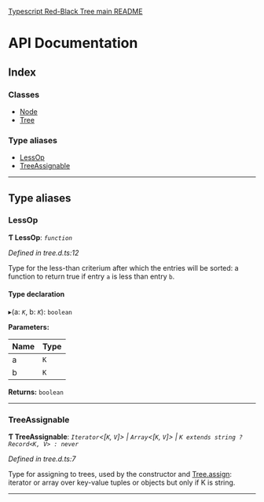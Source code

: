 [Typescript Red-Black Tree main README](../README.md)


#  API Documentation

## Index

### Classes

* [Node](node.md)
* [Tree](tree.md)

### Type aliases

* [LessOp](#lessop)
* [TreeAssignable](#treeassignable)

---

## Type aliases

<a id="lessop"></a>

###  LessOp

**Ƭ LessOp**: *`function`*

*Defined in tree.d.ts:12*

Type for the less-than criterium after which the entries will be sorted: a function to return true if entry `a` is less than entry `b`.

#### Type declaration
▸(a: *`K`*, b: *`K`*): `boolean`

**Parameters:**

| Name | Type |
| ------ | ------ |
| a | `K` |
| b | `K` |

**Returns:** `boolean`
___
<a id="treeassignable"></a>

###  TreeAssignable

**Ƭ TreeAssignable**: *`Iterator`<[`K`, `V`]> \| `Array`<[`K`, `V`]> \| `K extends string ? Record<K, V> : never`*

*Defined in tree.d.ts:7*

Type for assigning to trees, used by the constructor and [Tree.assign](tree.md#assign): iterator or array over key-value tuples or objects but only if K is string.
___

